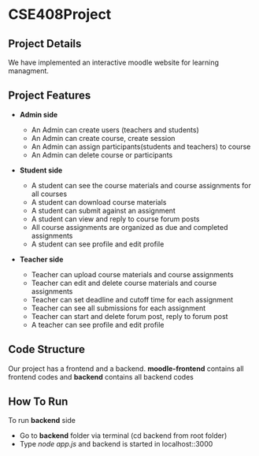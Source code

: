 # CSE408Project

## Project Details

We have implemented an interactive moodle website for learning managment.

## Project Features

- **Admin side**
    - An Admin can create users (teachers and students)
    - An Admin can create course, create session
    - An Admin can assign participants(students and teachers) to course
    - An Admin can delete course or participants

- **Student side**
    - A student can see the course materials and course assignments for all courses
    - A student can download course materials 
    - A student can submit against an assignment
    - A student can view and reply to course forum posts
    - All course assignments are organized as due and completed assignments
    - A student can see profile and edit profile

- **Teacher side**
    - Teacher can upload course materials and course assignments
    - Teacher can edit and delete course materials and course assignments
    - Teacher can set deadline and cutoff time for each assignment
    - Teacher can see all submissions for each assignment
    - Teacher can start and delete forum post, reply to forum post
    - A teacher can see profile and edit profile

## Code Structure

Our project has a frontend and a backend. **moodle-frontend** contains all frontend codes and **backend** contains all backend codes

## How To Run

To run **backend** side 

- Go to **backend** folder via terminal (cd backend from root folder)
- Type *node app.js* and backend is started in localhost::3000
